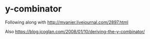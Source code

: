 # y-combinator

Following along with http://mvanier.livejournal.com/2897.html

Also https://blog.jcoglan.com/2008/01/10/deriving-the-y-combinator/